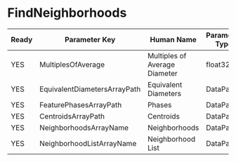 # FindNeighborhoods

| Ready | Parameter Key | Human Name | Parameter Type | Parameter Class |
|-------|---------------|------------|-----------------|----------------|
| YES | MultiplesOfAverage | Multiples of Average Diameter | float32 | Float32Parameter |
| YES | EquivalentDiametersArrayPath | Equivalent Diameters | DataPath | ArraySelectionParameter |
| YES | FeaturePhasesArrayPath | Phases | DataPath | ArraySelectionParameter |
| YES | CentroidsArrayPath | Centroids | DataPath | ArraySelectionParameter |
| YES | NeighborhoodsArrayName | Neighborhoods | DataPath | ArrayCreationParameter |
| YES | NeighborhoodListArrayName | Neighborhood List | DataPath | ArrayCreationParameter |
